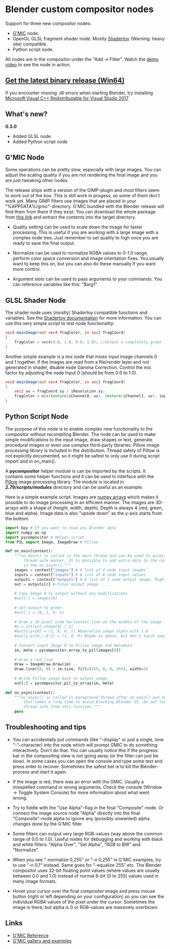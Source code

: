 # Blender custom compositor nodes

Support for three new compositor nodes:

* [G'MIC](http://gmic.eu/) node.
* OpenGL GLSL fragment shader node. Mostly [Shadertoy](https://www.shadertoy.com/) (Warning: heavy site) compatible.
* Python script node.

All nodes are in the compositor under the "Add -> Filter". Watch the [demo video](https://www.youtube.com/watch?v=vGNB13ovwk4) to see the node in action.

## [Get the latest binary release (Win64)](/../../releases/latest)

If you encounter missing .dll errors when starting Blender, try installing [Microsoft Visual C++ Redistributable for Visual Studio 2017](https://support.microsoft.com/en-us/help/2977003/the-latest-supported-visual-c-downloads)

## What's new?

**0.3.0**

* Added GLSL node
* Added Python script node

## G'MIC Node

Some operations can be pretty slow, especially with large images. You can adjust the scaling quality if you are not rendering the final image and you are just tweaking other nodes.

The release ships with a version of the GIMP-plugin and most filters seem to work out of the box. This is still work in progess, so some of them don't work yet. Many GIMP filters use images that are placed in your "%APPDATA%/gmic"-directory. G'MIC bundled with the Blender release will find them from there if they exist. You can download the whole package from [this link](http://gmic.eu/gmic_all_data.zip) and extract the contents into the target directory.

* Quality setting can be used to scale down the image for faster processing. This is useful if you are working with a large image with a complex node tree. Just remember to set quality to high once you are ready to save the final output.

* Normalize can be used to normalize RGBA values to 0-1.0 range, perform color space conversion and image orientation fixes. You usually want to keep this on, but you can also do these manually if you want more control.

* Argument slots can be used to pass arguments to your commands. You can reference variables like this: "$arg1".

## GLSL Shader Node

The shader node uses (mostly) Shadertoy compatible functions and variables. See the [Shadertoy documentation](https://www.shadertoy.com/howto) for more information. You can use this very simple script to test node functionality:

```glsl
void mainImage(out vec4 fragColor, in vec2 fragCoord)
{	
    fragColor = vec4(0.0, 1.0, 0.0, 1.0); //Output a completely green image (RGBA)
}
```

Another simple example is a mix node that mixes input image channels 0 and 1 together. If the images are read from a file/render layer and not generated in shader, disable node Gamma Correction. Control the mix factor by adjusting the node Input 0 (should be from 0.0 to 1.0).

```glsl
void mainImage(out vec4 fragColor, in vec2 fragCoord)
{	
    vec2 uv = fragCoord.xy / iResolution.xy;
    fragColor = mix(texture(iChannel0, uv), texture(iChannel1, uv), input0);
}
```

## Python Script Node

The purpose of this node is to enable complex new functionality to the compositor without recompiling Blender. The node can be used to make simple modifications to the input image, draw shapes or text, generate procedural images or even use complex third-party libraries. Pillow image processing library is included in the distribution. Thread safety of Pillow is not explicitly documented, so it might be safest to only use it during script import and in on_main().

A **pycompositor** helper module is can be imported by the scripts. It contains some helper functions and it can be used to interface with the [Pillow](https://pillow.readthedocs.io/en/4.3.x/) image processing library. The module is located in ***2.79/scripts/modules*** directory and can be useful as an example.

Here is a simple example script. Images are [numpy arrays](http://www.numpy.org/) which makes it possible to do image processing in an efficient manner. The images are 3D-arrays with a shape of (height, width, depth). Depth is always 4 (red, green, blue and alpha). Image data is also "upside down" as the y-axis starts from the bottom.

```python
import bpy # If you want to read any Blender data
import numpy as np
import pycompositor # Helper script
from PIL import Image, ImageDraw # Pillow

def on_main(context):
    """on_main() is called in the main thread and can be used to access Blender and other libraries in a 
        thread-safe manner. It is possible to add extra data to the context object and use it later
        in the on_async()."""
    images = context["images"] # A list of 4 node input images
    inputs = context["inputs"] # A list of 8 node input values
    outputs = context["outputs"] # A list of 1 node output image. Might have more in the future
    out = outputs[0] # Final output image
    
    # Copy Image 0 to output without any modifications
    #out[:] = images[0]
    
    # Set output to green
    #out[:] = (0, 1, 0, 1)
    
    # Draw a 10 pixel wide horizontal line at the middle of the image
    #y = int(out.shape[0] / 2)
    #out[y:y+10] = (1, 0, 0, 1) #Overwrite image alpha with 1.0
    #out[y:y+10,:,0:3] = (1, 0, 0) #Same as above, but don't touch image alpha, only RGB
    
    # Convert input Image 0 to Pillow image and metadata
    im, meta = pycompositor.array_to_pil(images[0])
    
    # Draw a red line
    draw = ImageDraw.Draw(im)
    draw.line((0, 0) + im.size, fill=(255, 0, 0, 255), width=5)
    
    # Write Pillow image back to output image
    out[:] = pycompositor.pil_to_array(im, meta)
    
def on_async(context):
    """on_async() is called in background thread after on_main() and should be used for processing 
        that takes a long time to avoid blocking Blender UI. Do not touch anything that is not
        thread safe from this function."""
    pass
```

## Troubleshooting and tips

* You can accidentally put commands (like "-display" or just a single, lone "-"-character) into the node which will prompt GMIC to do something interactively. Don't do that. You can usually notice this if the progress bar in the compositing view is not going away (or the filter can just be slow). In some cases you can open the console and type some text and press enter to recover. Sometimes the safest bet is to kill the Blender-process and start it again.

* If the image is red, there was an error with the GMIC. Usually a misspelled command or wrong arguments. Check the console (Window -> Toggle System Console) for more information about what went wrong.

* Try to fiddle with the "Use Alpha"-flag in the final "Composite"-node. Or connect the image source node "Alpha" directly into the final "Composite"-node alpha to ignore any (possibly unwanted) alpha changes done by the G'MIC filter.

* Some filters can output very large RGB-values (way above the common range of 0.0 to 1.0). Useful nodes for debugging and working with black and white filters: "Alpha Over", "Set Alpha", "RGB to BW" and "Normalize".

* When you see "-normalize 0,255" or "-n 0,255" in G'MIC examples, try to use "-n 0,1" instead. Same goes for "-equalize 255" etc. The Blender compositor uses 32-bit floating point values (where values are usually between 0.0 and 1.0) instead of normal 8-bit (0 to 255) values used in many image formats.

* Hover your cursor over the final compositor image and press mouse button (right or left depending on your configuration) so you can see the individual RGBA values of the pixel under the cursor. Sometimes the image is there, but alpha is 0 or RGB-values are massively overblown.

## Links

* [G'MIC Reference](http://gmic.eu/reference.shtml)
* [G'MIC gallery and examples](http://gmic.eu/gallery.shtml)
